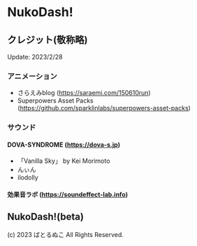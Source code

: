 # NukoDash!

## クレジット(敬称略)
Update: 2023/2/28
### アニメーション
- さらえみblog (https://saraemi.com/150610run)
- Superpowers Asset Packs (https://github.com/sparklinlabs/superpowers-asset-packs)

### サウンド
#### DOVA-SYNDROME (https://dova-s.jp)
- 「Vanilla Sky」 by Kei Morimoto
- んぃん
- ilodolly

#### 効果音ラボ (https://soundeffect-lab.info)

## NukoDash!(beta)
(c) 2023 ばとるぬこ All Rights Reserved.
